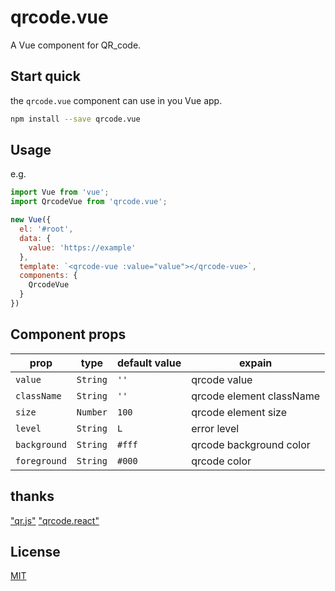 # qrcode.vue
A Vue component for QR_code.

## Start quick
the `qrcode.vue` component can use in you Vue app.
```bash
npm install --save qrcode.vue
```

## Usage
e.g.
```javascript
import Vue from 'vue';
import QrcodeVue from 'qrcode.vue';

new Vue({
  el: '#root',
  data: {
    value: 'https://example'
  },
  template: `<qrcode-vue :value="value"></qrcode-vue>`,
  components: {
    QrcodeVue
  }
})
```

## Component props

| prop | type | default value | expain |
|------|------|--------------|---------|
|`value`|`String`|`''`| qrcode value |
|`className`|`String`|`''`| qrcode element className |
|`size`|`Number`|`100`| qrcode element size |
|`level`|`String`|`L`| error level |
|`background`|`String`|`#fff`| qrcode background color|
|`foreground`|`String`|`#000`| qrcode color|

## thanks
["qr.js"](https://github.com/defunctzombie/qr.js) ["qrcode.react"](https://github.com/zpao/qrcode.react)

## License
[MIT](https://github.com/scopewu/qrcode.vue/blob/master/LICENSE)